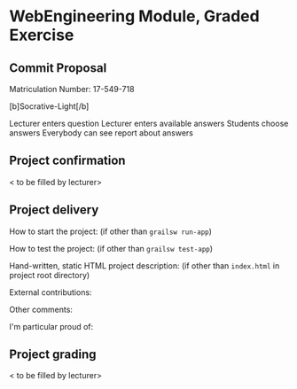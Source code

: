 # WebEngineering Module, Graded Exercise

## Commit Proposal

Matriculation Number: 17-549-718  

[b]Socrative-Light[/b]

Lecturer enters question
Lecturer enters available answers
Students choose answers
Everybody can see report about answers

## Project confirmation

< to be filled by lecturer>


## Project delivery <to be filled by student>

How to start the project: (if other than `grailsw run-app`)

How to test the project:  (if other than `grailsw test-app`)

Hand-written, static HTML 
project description:      (if other than `index.html` in project root directory)

External contributions:

Other comments: 

I'm particular proud of:


## Project grading 

< to be filled by lecturer>
